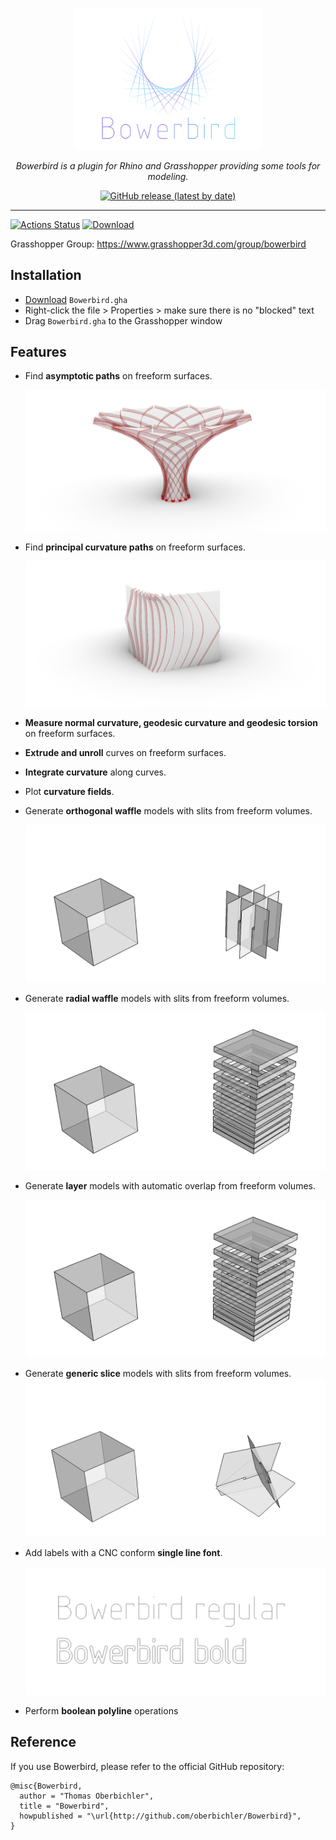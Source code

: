<p align="center"><a href="https://oberbichler.github.io/Bowerbird"><img alt="Logo" width="60%" src="https://raw.githubusercontent.com/oberbichler/Bowerbird/master/docs/bowerbird.svg?sanitize=true&max-age=0"></a></p>

<p align="center"><i>Bowerbird is a plugin for Rhino and Grasshopper providing some tools for modeling.</i></p>

<p align="center"><a href="https://github.com/oberbichler/Bowerbird/releases/latest/download/Bowerbird.gha"><img alt="GitHub release (latest by date)" src="https://img.shields.io/github/v/release/oberbichler/Bowerbird?color=blue&label=Download&style=for-the-badge"></a></p>

---

[![Actions Status](https://github.com/oberbichler/Bowerbird/workflows/CI/badge.svg?branch=master)](https://github.com/oberbichler/Bowerbird/actions) [![Download](https://img.shields.io/github/downloads/oberbichler/Bowerbird/total.svg)](https://github.com/oberbichler/Bowerbird/releases/latest)

Grasshopper Group: https://www.grasshopper3d.com/group/bowerbird

## Installation

* [Download](https://github.com/oberbichler/Bowerbird/releases/latest/download/Bowerbird.gha) `Bowerbird.gha`
* Right-click the file > Properties > make sure there is no "blocked" text
* Drag `Bowerbird.gha` to the Grasshopper window

## Features

- Find **asymptotic paths** on freeform surfaces.

  ![Normal Curvature](https://raw.githubusercontent.com/oberbichler/Bowerbird/master/docs/normal-curvature.png?sanitize=true&max-age=0)

- Find **principal curvature paths** on freeform surfaces.

  ![Geodesic Torsion](https://raw.githubusercontent.com/oberbichler/Bowerbird/master/docs/geodesic-torsion.png?sanitize=true&max-age=0)

- **Measure normal curvature, geodesic curvature and geodesic torsion** on freeform surfaces.

- **Extrude and unroll** curves on freeform surfaces.

- **Integrate curvature** along curves.

- Plot **curvature fields**.

- Generate **orthogonal waffle** models with slits from freeform volumes.

  ![Waffle](https://raw.githubusercontent.com/oberbichler/Bowerbird/master/docs/images/Example_BBWaffle.png?sanitize=true&max-age=0)

- Generate **radial waffle** models with slits from freeform volumes.

  ![Radial](https://raw.githubusercontent.com/oberbichler/Bowerbird/master/docs/images/Example_BBLayer.png?sanitize=true&max-age=0)

- Generate **layer** models with automatic overlap from freeform volumes.

  ![Layer](https://raw.githubusercontent.com/oberbichler/Bowerbird/master/docs/images/Example_BBLayer.png?sanitize=true&max-age=0)

- Generate **generic slice** models with slits from freeform volumes.
  ![Slice](https://raw.githubusercontent.com/oberbichler/Bowerbird/master/docs/images/Example_BBSection.png?sanitize=true&max-age=0)

- Add labels with a CNC conform **single line font**.

  ![Text](https://raw.githubusercontent.com/oberbichler/Bowerbird/master/docs/images/Example_BBText.png?sanitize=true&max-age=0)

- Perform **boolean polyline** operations

## Reference

If you use Bowerbird, please refer to the official GitHub repository:

```
@misc{Bowerbird,
  author = "Thomas Oberbichler",
  title = "Bowerbird",
  howpublished = "\url{http://github.com/oberbichler/Bowerbird}",
}
```
